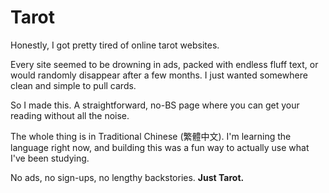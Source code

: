 # Tarot

Honestly, I got pretty tired of online tarot websites.

Every site seemed to be drowning in ads, packed with endless fluff text, or would randomly disappear after a few months. I just wanted somewhere clean and simple to pull cards.

So I made this. A straightforward, no-BS page where you can get your reading without all the noise.

The whole thing is in Traditional Chinese (繁體中文). I'm learning the language right now, and building this was a fun way to actually use what I've been studying.

No ads, no sign-ups, no lengthy backstories. **Just Tarot.**
